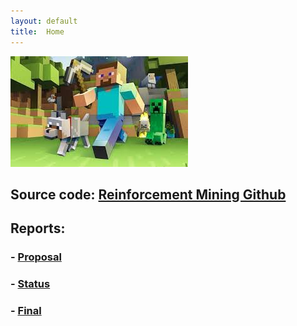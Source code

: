 ```yaml
---
layout: default
title:  Home
---
```

![Minecraft Text](images/minecraftlogo.jpg)

## Source code: [Reinforcement Mining Github](https://github.com/TDHTTTT/Reinforcement-Mining)

## Reports:

### - [Proposal](proposal.html)
### - [Status](status.html)
### - [Final](final.html)

